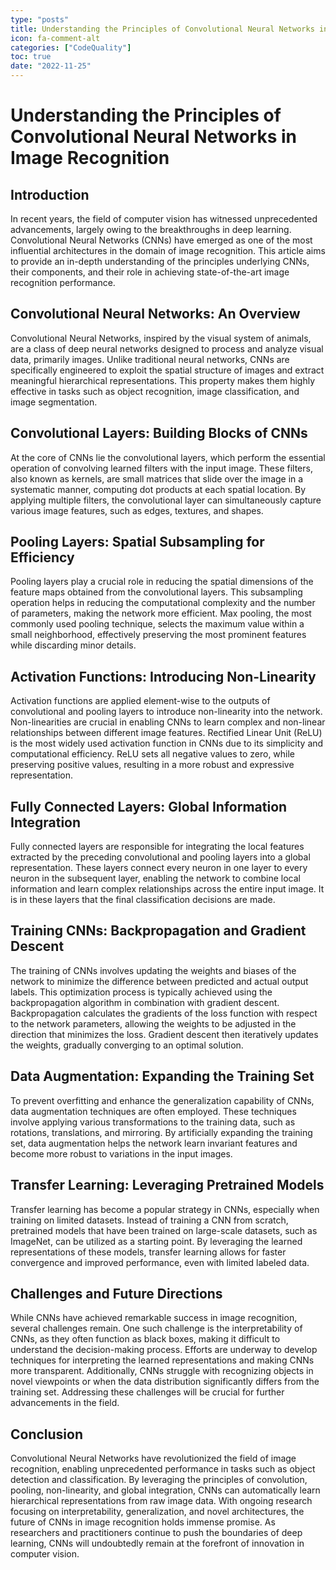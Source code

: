 ```yaml
---
type: "posts"
title: Understanding the Principles of Convolutional Neural Networks in Image Recognition
icon: fa-comment-alt
categories: ["CodeQuality"]
toc: true
date: "2022-11-25"
---
```




# Understanding the Principles of Convolutional Neural Networks in Image Recognition

## Introduction
In recent years, the field of computer vision has witnessed unprecedented advancements, largely owing to the breakthroughs in deep learning. Convolutional Neural Networks (CNNs) have emerged as one of the most influential architectures in the domain of image recognition. This article aims to provide an in-depth understanding of the principles underlying CNNs, their components, and their role in achieving state-of-the-art image recognition performance.

## Convolutional Neural Networks: An Overview
Convolutional Neural Networks, inspired by the visual system of animals, are a class of deep neural networks designed to process and analyze visual data, primarily images. Unlike traditional neural networks, CNNs are specifically engineered to exploit the spatial structure of images and extract meaningful hierarchical representations. This property makes them highly effective in tasks such as object recognition, image classification, and image segmentation.

## Convolutional Layers: Building Blocks of CNNs
At the core of CNNs lie the convolutional layers, which perform the essential operation of convolving learned filters with the input image. These filters, also known as kernels, are small matrices that slide over the image in a systematic manner, computing dot products at each spatial location. By applying multiple filters, the convolutional layer can simultaneously capture various image features, such as edges, textures, and shapes.

## Pooling Layers: Spatial Subsampling for Efficiency
Pooling layers play a crucial role in reducing the spatial dimensions of the feature maps obtained from the convolutional layers. This subsampling operation helps in reducing the computational complexity and the number of parameters, making the network more efficient. Max pooling, the most commonly used pooling technique, selects the maximum value within a small neighborhood, effectively preserving the most prominent features while discarding minor details.

## Activation Functions: Introducing Non-Linearity
Activation functions are applied element-wise to the outputs of convolutional and pooling layers to introduce non-linearity into the network. Non-linearities are crucial in enabling CNNs to learn complex and non-linear relationships between different image features. Rectified Linear Unit (ReLU) is the most widely used activation function in CNNs due to its simplicity and computational efficiency. ReLU sets all negative values to zero, while preserving positive values, resulting in a more robust and expressive representation.

## Fully Connected Layers: Global Information Integration
Fully connected layers are responsible for integrating the local features extracted by the preceding convolutional and pooling layers into a global representation. These layers connect every neuron in one layer to every neuron in the subsequent layer, enabling the network to combine local information and learn complex relationships across the entire input image. It is in these layers that the final classification decisions are made.

## Training CNNs: Backpropagation and Gradient Descent
The training of CNNs involves updating the weights and biases of the network to minimize the difference between predicted and actual output labels. This optimization process is typically achieved using the backpropagation algorithm in combination with gradient descent. Backpropagation calculates the gradients of the loss function with respect to the network parameters, allowing the weights to be adjusted in the direction that minimizes the loss. Gradient descent then iteratively updates the weights, gradually converging to an optimal solution.

## Data Augmentation: Expanding the Training Set
To prevent overfitting and enhance the generalization capability of CNNs, data augmentation techniques are often employed. These techniques involve applying various transformations to the training data, such as rotations, translations, and mirroring. By artificially expanding the training set, data augmentation helps the network learn invariant features and become more robust to variations in the input images.

## Transfer Learning: Leveraging Pretrained Models
Transfer learning has become a popular strategy in CNNs, especially when training on limited datasets. Instead of training a CNN from scratch, pretrained models that have been trained on large-scale datasets, such as ImageNet, can be utilized as a starting point. By leveraging the learned representations of these models, transfer learning allows for faster convergence and improved performance, even with limited labeled data.

## Challenges and Future Directions
While CNNs have achieved remarkable success in image recognition, several challenges remain. One such challenge is the interpretability of CNNs, as they often function as black boxes, making it difficult to understand the decision-making process. Efforts are underway to develop techniques for interpreting the learned representations and making CNNs more transparent. Additionally, CNNs struggle with recognizing objects in novel viewpoints or when the data distribution significantly differs from the training set. Addressing these challenges will be crucial for further advancements in the field.

## Conclusion
Convolutional Neural Networks have revolutionized the field of image recognition, enabling unprecedented performance in tasks such as object detection and classification. By leveraging the principles of convolution, pooling, non-linearity, and global integration, CNNs can automatically learn hierarchical representations from raw image data. With ongoing research focusing on interpretability, generalization, and novel architectures, the future of CNNs in image recognition holds immense promise. As researchers and practitioners continue to push the boundaries of deep learning, CNNs will undoubtedly remain at the forefront of innovation in computer vision.